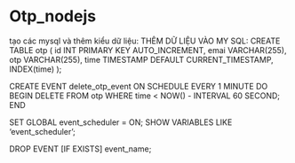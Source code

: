 # Otp_nodejs
tạo các mysql và thêm kiểu dữ liệu:
THÊM DỮ LIỆU VÀO MY SQL:
CREATE TABLE otp (
  id INT PRIMARY KEY AUTO_INCREMENT,
  emai VARCHAR(255),
  otp VARCHAR(255),
  time TIMESTAMP DEFAULT CURRENT_TIMESTAMP,
  INDEX(time)
);



CREATE EVENT delete_otp_event
ON SCHEDULE EVERY 1 MINUTE 
DO 
BEGIN
DELETE FROM otp WHERE time < NOW() - INTERVAL 60 SECOND;
END

SET GLOBAL event_scheduler = ON;
SHOW VARIABLES LIKE ‘event_scheduler’;

DROP EVENT [IF EXISTS] event_name;
